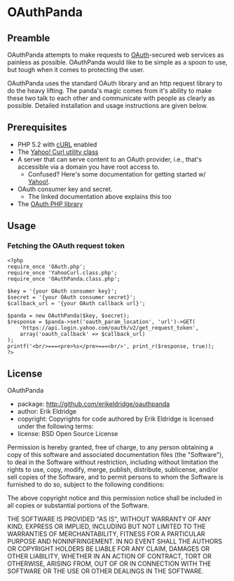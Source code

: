 # OAuthPanda

## Preamble

OAuthPanda attempts to make requests to [OAuth](http://oauth.net)-secured web services as painless as possible.  OAuthPanda would like to be simple as a spoon to use, but tough when it comes to protecting the user.

OAuthPanda uses the standard OAuth library and an http request library to do the heavy lifting.  The panda's magic comes from it's ability to make these two talk to each other and communicate with people as clearly as possible.  Detailed installation and usage instructions are given below.

## Prerequisites

* PHP 5.2 with [cURL](http://us.php.net/manual/en/ref.curl.php) enabled
* The [Yahoo! Curl utility class](http://github.com/yahoo/yos-social-php5/blob/master/lib/Yahoo/YahooCurl.class.php)
* A server that can serve content to an OAuth provider, i.e., that's accessible via a domain you have root access to.  
   * Confused?  Here's some documentation for getting started w/ [Yahoo!](http://developer.yahoo.com/oauth/).
* OAuth consumer key and secret.  
   * The linked documentation above explains this too
* The [OAuth PHP library]()

## Usage

### Fetching the OAuth request token

    <?php
    require_once 'OAuth.php';
    require_once 'YahooCurl.class.php';
    require_once 'OAuthPanda.class.php';
    
    $key = '{your OAuth consumer key}';
    $secret = '{your OAuth consumer secret}';
    $callback_url = '{your OAuth callback url}';

    $panda = new OAuthPanda($key, $secret);
    $response = $panda->set('oauth_param_location', 'url')->GET(
        'https://api.login.yahoo.com/oauth/v2/get_request_token', 
        array('oauth_callback' => $callback_url)
    );
    printf('<br/>===<pre>%s</pre>===<br/>', print_r($response, true));
    ?>
    
## License

OAuthPanda

* package: http://github.com/erikeldridge/oauthpanda
* author: Erik Eldridge
* copyright: Copyrights for code authored by Erik Eldridge is licensed under the following terms:
* license: BSD Open Source License

Permission is hereby granted, free of charge, to any person obtaining a copy
of this software and associated documentation files (the "Software"), to deal
in the Software without restriction, including without limitation the rights
to use, copy, modify, merge, publish, distribute, sublicense, and/or sell
copies of the Software, and to permit persons to whom the Software is
furnished to do so, subject to the following conditions:

The above copyright notice and this permission notice shall be included in
all copies or substantial portions of the Software.

THE SOFTWARE IS PROVIDED "AS IS", WITHOUT WARRANTY OF ANY KIND, EXPRESS OR
IMPLIED, INCLUDING BUT NOT LIMITED TO THE WARRANTIES OF MERCHANTABILITY,
FITNESS FOR A PARTICULAR PURPOSE AND NONINFRINGEMENT. IN NO EVENT SHALL THE
AUTHORS OR COPYRIGHT HOLDERS BE LIABLE FOR ANY CLAIM, DAMAGES OR OTHER
LIABILITY, WHETHER IN AN ACTION OF CONTRACT, TORT OR OTHERWISE, ARISING FROM,
OUT OF OR IN CONNECTION WITH THE SOFTWARE OR THE USE OR OTHER DEALINGS IN
THE SOFTWARE.
